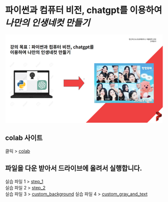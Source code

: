 # 파이썬과 컴퓨터 비전, chatgpt를 이용하여 *나만의 인생네컷 만들기*

![poster](./assets/preview.png)

## colab 사이트
클릭 > [colab](https://colab.google/)

## 파일을 다운 받아서 드라이브에 올려서 실행합니다.
실습 파일 1 > [step_1](./colab_webcam_step1.ipynb)  
실습 파일 2 > [step_2](./colab_webcam_step2.ipynb)  
실습 파일 3 > [custom_background](./colab_custom_background_1.ipynb)
실습 파일 4 > [custom_gray_and_text](./colab_custom_gray_text.ipynb)

